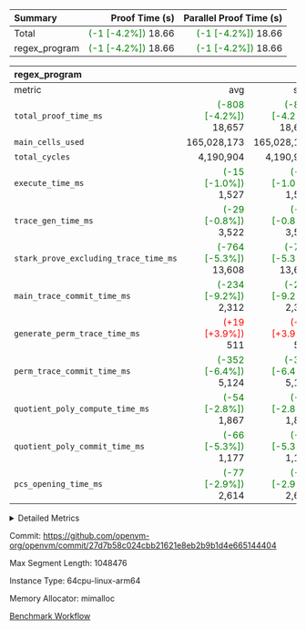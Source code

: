 | Summary | Proof Time (s) | Parallel Proof Time (s) |
|:---|---:|---:|
| Total | <span style='color: green'>(-1 [-4.2%])</span> 18.66 | <span style='color: green'>(-1 [-4.2%])</span> 18.66 |
| regex_program | <span style='color: green'>(-1 [-4.2%])</span> 18.66 | <span style='color: green'>(-1 [-4.2%])</span> 18.66 |


| regex_program |||||
|:---|---:|---:|---:|---:|
|metric|avg|sum|max|min|
| `total_proof_time_ms ` | <span style='color: green'>(-808 [-4.2%])</span> 18,657 | <span style='color: green'>(-808 [-4.2%])</span> 18,657 | <span style='color: green'>(-808 [-4.2%])</span> 18,657 | <span style='color: green'>(-808 [-4.2%])</span> 18,657 |
| `main_cells_used     ` |  165,028,173 |  165,028,173 |  165,028,173 |  165,028,173 |
| `total_cycles        ` |  4,190,904 |  4,190,904 |  4,190,904 |  4,190,904 |
| `execute_time_ms     ` | <span style='color: green'>(-15 [-1.0%])</span> 1,527 | <span style='color: green'>(-15 [-1.0%])</span> 1,527 | <span style='color: green'>(-15 [-1.0%])</span> 1,527 | <span style='color: green'>(-15 [-1.0%])</span> 1,527 |
| `trace_gen_time_ms   ` | <span style='color: green'>(-29 [-0.8%])</span> 3,522 | <span style='color: green'>(-29 [-0.8%])</span> 3,522 | <span style='color: green'>(-29 [-0.8%])</span> 3,522 | <span style='color: green'>(-29 [-0.8%])</span> 3,522 |
| `stark_prove_excluding_trace_time_ms` | <span style='color: green'>(-764 [-5.3%])</span> 13,608 | <span style='color: green'>(-764 [-5.3%])</span> 13,608 | <span style='color: green'>(-764 [-5.3%])</span> 13,608 | <span style='color: green'>(-764 [-5.3%])</span> 13,608 |
| `main_trace_commit_time_ms` | <span style='color: green'>(-234 [-9.2%])</span> 2,312 | <span style='color: green'>(-234 [-9.2%])</span> 2,312 | <span style='color: green'>(-234 [-9.2%])</span> 2,312 | <span style='color: green'>(-234 [-9.2%])</span> 2,312 |
| `generate_perm_trace_time_ms` | <span style='color: red'>(+19 [+3.9%])</span> 511 | <span style='color: red'>(+19 [+3.9%])</span> 511 | <span style='color: red'>(+19 [+3.9%])</span> 511 | <span style='color: red'>(+19 [+3.9%])</span> 511 |
| `perm_trace_commit_time_ms` | <span style='color: green'>(-352 [-6.4%])</span> 5,124 | <span style='color: green'>(-352 [-6.4%])</span> 5,124 | <span style='color: green'>(-352 [-6.4%])</span> 5,124 | <span style='color: green'>(-352 [-6.4%])</span> 5,124 |
| `quotient_poly_compute_time_ms` | <span style='color: green'>(-54 [-2.8%])</span> 1,867 | <span style='color: green'>(-54 [-2.8%])</span> 1,867 | <span style='color: green'>(-54 [-2.8%])</span> 1,867 | <span style='color: green'>(-54 [-2.8%])</span> 1,867 |
| `quotient_poly_commit_time_ms` | <span style='color: green'>(-66 [-5.3%])</span> 1,177 | <span style='color: green'>(-66 [-5.3%])</span> 1,177 | <span style='color: green'>(-66 [-5.3%])</span> 1,177 | <span style='color: green'>(-66 [-5.3%])</span> 1,177 |
| `pcs_opening_time_ms ` | <span style='color: green'>(-77 [-2.9%])</span> 2,614 | <span style='color: green'>(-77 [-2.9%])</span> 2,614 | <span style='color: green'>(-77 [-2.9%])</span> 2,614 | <span style='color: green'>(-77 [-2.9%])</span> 2,614 |



<details>
<summary>Detailed Metrics</summary>

| group | num_segments | keygen_time_ms | commit_exe_time_ms |
| --- | --- | --- | --- |
| regex_program | 1 | 704 | 45 | 

| group | air_name | quotient_deg | interactions | constraints |
| --- | --- | --- | --- | --- |
| regex_program | AccessAdapterAir<16> | 2 | 5 | 14 | 
| regex_program | AccessAdapterAir<2> | 2 | 5 | 14 | 
| regex_program | AccessAdapterAir<32> | 2 | 5 | 14 | 
| regex_program | AccessAdapterAir<4> | 2 | 5 | 14 | 
| regex_program | AccessAdapterAir<64> | 2 | 5 | 14 | 
| regex_program | AccessAdapterAir<8> | 2 | 5 | 14 | 
| regex_program | BitwiseOperationLookupAir<8> | 2 | 2 | 4 | 
| regex_program | KeccakVmAir | 2 | 321 | 4,571 | 
| regex_program | MemoryMerkleAir<8> | 2 | 4 | 40 | 
| regex_program | PersistentBoundaryAir<8> | 2 | 3 | 6 | 
| regex_program | PhantomAir | 2 | 3 | 5 | 
| regex_program | Poseidon2PeripheryAir<BabyBearParameters>, 1> | 2 | 1 | 286 | 
| regex_program | ProgramAir | 1 | 1 | 4 | 
| regex_program | RangeTupleCheckerAir<2> | 1 | 1 | 4 | 
| regex_program | VariableRangeCheckerAir | 1 | 1 | 4 | 
| regex_program | VmAirWrapper<Rv32BaseAluAdapterAir, BaseAluCoreAir<4, 8> | 2 | 19 | 43 | 
| regex_program | VmAirWrapper<Rv32BaseAluAdapterAir, LessThanCoreAir<4, 8> | 2 | 17 | 39 | 
| regex_program | VmAirWrapper<Rv32BaseAluAdapterAir, ShiftCoreAir<4, 8> | 2 | 23 | 90 | 
| regex_program | VmAirWrapper<Rv32BranchAdapterAir, BranchEqualCoreAir<4> | 2 | 11 | 25 | 
| regex_program | VmAirWrapper<Rv32BranchAdapterAir, BranchLessThanCoreAir<4, 8> | 2 | 13 | 41 | 
| regex_program | VmAirWrapper<Rv32CondRdWriteAdapterAir, Rv32JalLuiCoreAir> | 2 | 10 | 22 | 
| regex_program | VmAirWrapper<Rv32HintStoreAdapterAir, Rv32HintStoreCoreAir> | 2 | 15 | 17 | 
| regex_program | VmAirWrapper<Rv32JalrAdapterAir, Rv32JalrCoreAir> | 2 | 16 | 20 | 
| regex_program | VmAirWrapper<Rv32LoadStoreAdapterAir, LoadSignExtendCoreAir<4, 8> | 2 | 18 | 33 | 
| regex_program | VmAirWrapper<Rv32LoadStoreAdapterAir, LoadStoreCoreAir<4> | 2 | 17 | 38 | 
| regex_program | VmAirWrapper<Rv32MultAdapterAir, DivRemCoreAir<4, 8> | 2 | 25 | 88 | 
| regex_program | VmAirWrapper<Rv32MultAdapterAir, MulHCoreAir<4, 8> | 2 | 24 | 38 | 
| regex_program | VmAirWrapper<Rv32MultAdapterAir, MultiplicationCoreAir<4, 8> | 2 | 19 | 26 | 
| regex_program | VmAirWrapper<Rv32RdWriteAdapterAir, Rv32AuipcCoreAir> | 2 | 11 | 15 | 
| regex_program | VmConnectorAir | 2 | 3 | 9 | 

| group | air_name | segment | rows | prep_cols | perm_cols | main_cols | cells |
| --- | --- | --- | --- | --- | --- | --- | --- |
| regex_program | AccessAdapterAir<2> | 0 | 64 |  | 24 | 11 | 2,240 | 
| regex_program | AccessAdapterAir<4> | 0 | 32 |  | 24 | 13 | 1,184 | 
| regex_program | AccessAdapterAir<8> | 0 | 131,072 |  | 24 | 17 | 5,373,952 | 
| regex_program | BitwiseOperationLookupAir<8> | 0 | 65,536 | 3 | 8 | 2 | 655,360 | 
| regex_program | KeccakVmAir | 0 | 32 |  | 1,288 | 3,164 | 142,464 | 
| regex_program | MemoryMerkleAir<8> | 0 | 131,072 |  | 20 | 32 | 6,815,744 | 
| regex_program | PersistentBoundaryAir<8> | 0 | 131,072 |  | 12 | 20 | 4,194,304 | 
| regex_program | PhantomAir | 0 | 512 |  | 12 | 6 | 9,216 | 
| regex_program | Poseidon2PeripheryAir<BabyBearParameters>, 1> | 0 | 16,384 |  | 8 | 300 | 5,046,272 | 
| regex_program | ProgramAir | 0 | 131,072 |  | 8 | 10 | 2,359,296 | 
| regex_program | RangeTupleCheckerAir<2> | 0 | 524,288 | 2 | 8 | 1 | 4,718,592 | 
| regex_program | VariableRangeCheckerAir | 0 | 262,144 | 2 | 8 | 1 | 2,359,296 | 
| regex_program | VmAirWrapper<Rv32BaseAluAdapterAir, BaseAluCoreAir<4, 8> | 0 | 2,097,152 |  | 80 | 36 | 243,269,632 | 
| regex_program | VmAirWrapper<Rv32BaseAluAdapterAir, LessThanCoreAir<4, 8> | 0 | 65,536 |  | 40 | 37 | 5,046,272 | 
| regex_program | VmAirWrapper<Rv32BaseAluAdapterAir, ShiftCoreAir<4, 8> | 0 | 262,144 |  | 52 | 53 | 27,525,120 | 
| regex_program | VmAirWrapper<Rv32BranchAdapterAir, BranchEqualCoreAir<4> | 0 | 524,288 |  | 48 | 26 | 38,797,312 | 
| regex_program | VmAirWrapper<Rv32BranchAdapterAir, BranchLessThanCoreAir<4, 8> | 0 | 262,144 |  | 56 | 32 | 23,068,672 | 
| regex_program | VmAirWrapper<Rv32CondRdWriteAdapterAir, Rv32JalLuiCoreAir> | 0 | 131,072 |  | 44 | 18 | 8,126,464 | 
| regex_program | VmAirWrapper<Rv32HintStoreAdapterAir, Rv32HintStoreCoreAir> | 0 | 16,384 |  | 36 | 26 | 1,015,808 | 
| regex_program | VmAirWrapper<Rv32JalrAdapterAir, Rv32JalrCoreAir> | 0 | 131,072 |  | 36 | 28 | 8,388,608 | 
| regex_program | VmAirWrapper<Rv32LoadStoreAdapterAir, LoadSignExtendCoreAir<4, 8> | 0 | 1,024 |  | 76 | 35 | 113,664 | 
| regex_program | VmAirWrapper<Rv32LoadStoreAdapterAir, LoadStoreCoreAir<4> | 0 | 2,097,152 |  | 72 | 40 | 234,881,024 | 
| regex_program | VmAirWrapper<Rv32MultAdapterAir, DivRemCoreAir<4, 8> | 0 | 128 |  | 104 | 57 | 20,608 | 
| regex_program | VmAirWrapper<Rv32MultAdapterAir, MulHCoreAir<4, 8> | 0 | 256 |  | 100 | 39 | 35,584 | 
| regex_program | VmAirWrapper<Rv32MultAdapterAir, MultiplicationCoreAir<4, 8> | 0 | 65,536 |  | 80 | 31 | 7,274,496 | 
| regex_program | VmAirWrapper<Rv32RdWriteAdapterAir, Rv32AuipcCoreAir> | 0 | 65,536 |  | 28 | 21 | 3,211,264 | 
| regex_program | VmConnectorAir | 0 | 2 | 1 | 12 | 4 | 32 | 

| group | segment | trace_gen_time_ms | total_proof_time_ms | total_cycles | total_cells | stark_prove_excluding_trace_time_ms | quotient_poly_compute_time_ms | quotient_poly_commit_time_ms | perm_trace_commit_time_ms | pcs_opening_time_ms | main_trace_commit_time_ms | main_cells_used | generate_perm_trace_time_ms | execute_time_ms |
| --- | --- | --- | --- | --- | --- | --- | --- | --- | --- | --- | --- | --- | --- | --- |
| regex_program | 0 | 3,522 | 18,657 | 4,190,904 | 632,452,480 | 13,608 | 1,867 | 1,177 | 5,124 | 2,614 | 2,312 | 165,028,173 | 511 | 1,527 | 

</details>


Commit: https://github.com/openvm-org/openvm/commit/27d7b58c024cbb21621e8eb2b9b1d4e665144404

Max Segment Length: 1048476

Instance Type: 64cpu-linux-arm64

Memory Allocator: mimalloc

[Benchmark Workflow](https://github.com/openvm-org/openvm/actions/runs/12675285953)
